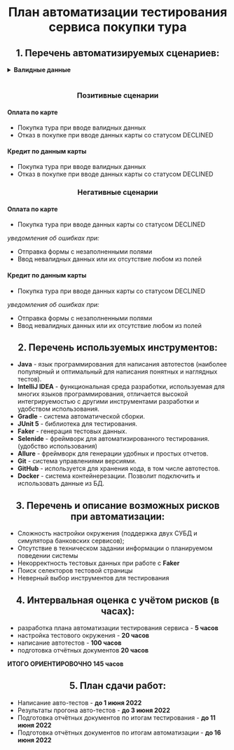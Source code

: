 <div align="center">

# План автоматизации тестирования сервиса покупки тура

## 1. Перечень автоматизируемых сценариев:

</div>

<details>
  <summary><b>Валидные данные</b></summary>
<br />

1. `Номер карты`:

_APPROVED_ (Действительная карта): `4444 4444 4444 4441`,

_DECLINED_ (Недействительная карта): `4444 4444 4444 4442`;

2. `Месяц` - любой номер месяца из двух цифр (от 01 до 12), в случае, если в поле `Год` пользователь указывает текущий год, то в поле `Месяц` должно быть значение не ранее текущего месяца.
3. `Год` - текущий или последующие года, используем две последние цифры (не больше чем текущий год + 5 лет);
4. `Имя` - имя и фамилия владельца карты, через пробел (>=1 буквы каждое) на латинице (имя или фамилия могут содержать дефис);
5. `CVC/CVV` - любое трёхзначное число.

</details>
<br />
<div align="center">

### Позитивные сценарии
</div>

#### Оплата по карте
- Покупка тура при вводе валидных данных
- Отказ в покупке при вводе данных карты со статусом DECLINED 

#### Кредит по данным карты
- Покупка тура при вводе валидных данных
- Отказ в покупке при вводе данных карты со статусом DECLINED
<div align="center">

### Негативные сценарии
</div>

#### Оплата по карте
- Покупка тура при вводе данных карты со статусом DECLINED

*уведомления об ошибках при:*

- Отправка формы с незаполненными полями 
- Ввод невалидных данных или их отсутствие любом из полей

#### Кредит по данным карты
- Покупка тура при вводе данных карты со статусом DECLINED


*уведомления об ошибках при:*
- Отправка формы с незаполненными полями
- Ввод невалидных данных или их отсутствие любом из полей

<div align="center">

## 2. Перечень используемых инструментов:
</div>

- **Java** - язык программирования для написания автотестов (наиболее популярный и оптимальный для написания понятных и наглядных тестов).
- **IntelliJ IDEA** - функциональная среда разработки, используемая для многих языков программирования, отличается высокой интегрируемостью с другими инструментами разработки и удобством использования.
- **Gradle** - система автоматической сборки.
- **JUnit 5** - библиотека для тестирования.
- **Faker** - генерация тестовых данных.
- **Selenide** - фреймворк для автоматизированного тестирования. (удобство использования)
- **Allure** - фреймворк для генерации удобных и простых отчетов.
- **Git** - система управлениями версиями.
- **GitHub** - используется для хранения кода, в том числе автотестов.
- **Docker** - система контейнерезации. Позволит подключить и использовать данные из БД.

<div align="center">

## 3. Перечень и описание возможных рисков при автоматизации: ##
</div>

- Сложность настройки окружения (поддержка двух СУБД и симулятора банковских сервисов);
- Отсутствие в техническом задании информации о планируемом поведении системы
- Некорректность тестовых данных при работе с **Faker**
- Поиск селекторов тестовой страницы
- Неверный выбор инструментов для тестирования

<div align="center">

## 4. Интервальная оценка с учётом рисков (в часах): ##
</div>

- разработка плана автоматизации тестирования сервиса - **5 часов** 
- настройка тестового окружения - **20 часов**
- написание автотестов - **100 часов**
- подготовка отчётных документов **20 часов**

**ИТОГО ОРИЕНТИРОВОЧНО 145 часов**
<div align="center">

## 5. План сдачи работ: ##
</div>

- Написание авто-тестов - **до 1 июня 2022**
- Результаты прогона авто-тестов - **до 3 июня 2022**
- Подготовка отчётных документов по итогам тестирования - **до 11 июня 2022**
- Подготовка отчётных документов по итогам автоматизации - **до 16 июня 2022**








